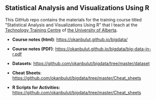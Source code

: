 ## Statistical Analysis and Visualizations Using R

This GitHub repo contains the materials for the training course titled "Statistical Analysis and Visualizations Using R" that I teach at the [Technology Training Centre](https://www.ualberta.ca/technology-training/) of [the University of Alberta](https://www.ualberta.ca/).  


* **Course notes (html)**: <https://okanbulut.github.io/bigdata/>

* **Course notes (PDF)**: <https://okanbulut.github.io/bigdata/big-data-in-r.pdf>

* **Datasets**: <https://github.com/okanbulut/bigdata/tree/master/dataset>

* **Cheat Sheets**: <https://github.com/okanbulut/bigdata/tree/master/Cheat_sheets>

* **R Scripts for Activities:** <https://github.com/okanbulut/bigdata/tree/master/Cheat_sheets>

